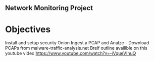 ## Network Monitoring Project

# Objectives
Install and setup security Onion
Ingest a PCAP and Analze - Download PCAPs from malware-traffic-analysis.net
Breif outline availible on this youtube video https://www.youtube.com/watch?v=-iVqueVIhuQ